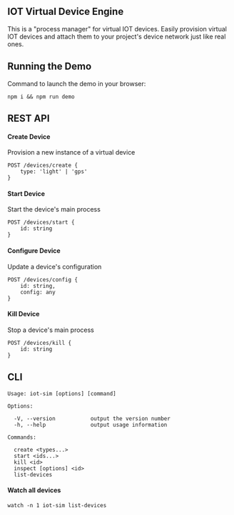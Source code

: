 ## IOT Virtual Device Engine
This is a "process manager" for virtual IOT devices. Easily provision virtual IOT devices and attach them to your project's device network just like real ones.

## Running the Demo
Command to launch the demo in your browser:

`npm i && npm run demo`

## REST API

#### Create Device
Provision a new instance of a virtual device
```
POST /devices/create {
    type: 'light' | 'gps'
}
```

#### Start Device
Start the device's main process
```
POST /devices/start {
    id: string
}
```

#### Configure Device
Update a device's configuration
```
POST /devices/config {
    id: string,
    config: any
}
```

#### Kill Device
Stop a device's main process
```
POST /devices/kill {
    id: string
}
```

## CLI
```
Usage: iot-sim [options] [command]

Options:

  -V, --version           output the version number
  -h, --help              output usage information

Commands:

  create <types...>
  start <ids...>
  kill <id>
  inspect [options] <id>
  list-devices
```

#### Watch all devices
`watch -n 1 iot-sim list-devices`